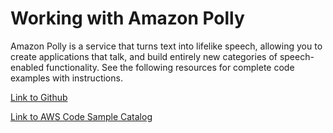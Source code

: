 # Working with Amazon Polly<a name="examples-polly"></a>

 Amazon Polly is a service that turns text into lifelike speech, allowing you to create applications that talk, and build entirely new categories of speech\-enabled functionality\. See the following resources for complete code examples with instructions\.

 [Link to Github](https://github.com/awsdocs/aws-doc-sdk-examples/tree/master/javav2/example_code/polly) 

 [Link to AWS Code Sample Catalog](http://docs.aws.amazon.com/code-samples/latest/catalog/code-catalog-javav2-example_code-polly.html) 